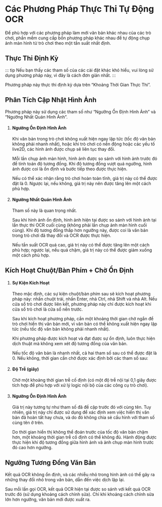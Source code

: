 # Các Phương Pháp Thực Thi Tự Động OCR

Để phù hợp với các phương pháp làm mới văn bản khác nhau của các trò chơi, phần mềm cung cấp bốn phương pháp khác nhau để tự động chụp ảnh màn hình từ trò chơi theo một tần suất nhất định.

## Thực Thi Định Kỳ

::: tip
Nếu bạn thấy các tham số của các cài đặt khác khó hiểu, vui lòng sử dụng phương pháp này, vì đây là cách đơn giản nhất.
:::

Phương pháp này thực thi định kỳ dựa trên “Khoảng Thời Gian Thực Thi”.

## Phân Tích Cập Nhật Hình Ảnh

Phương pháp này sử dụng các tham số như “Ngưỡng Ổn Định Hình Ảnh” và “Ngưỡng Nhất Quán Hình Ảnh”.

1. #### Ngưỡng Ổn Định Hình Ảnh

    Khi văn bản trong trò chơi không xuất hiện ngay lập tức (tốc độ văn bản không phải nhanh nhất), hoặc khi trò chơi có nền động hoặc các yếu tố live2D, các hình ảnh được chụp sẽ liên tục thay đổi.

    Mỗi lần chụp ảnh màn hình, hình ảnh được so sánh với hình ảnh trước đó để tính toán độ tương đồng. Khi độ tương đồng vượt quá ngưỡng, hình ảnh được coi là ổn định và bước tiếp theo được thực hiện.

    Nếu có thể xác nhận rằng trò chơi hoàn toàn tĩnh, giá trị này có thể được đặt là 0. Ngược lại, nếu không, giá trị này nên được tăng lên một cách phù hợp.

1. #### Ngưỡng Nhất Quán Hình Ảnh

    Tham số này là quan trọng nhất.

    Sau khi hình ảnh ổn định, hình ảnh hiện tại được so sánh với hình ảnh tại lần thực thi OCR cuối cùng (không phải lần chụp ảnh màn hình cuối cùng). Khi độ tương đồng thấp hơn ngưỡng này, được coi là văn bản trong trò chơi đã thay đổi và OCR được thực hiện.

    Nếu tần suất OCR quá cao, giá trị này có thể được tăng lên một cách phù hợp; ngược lại, nếu quá chậm, giá trị này có thể được giảm xuống một cách phù hợp.

## Kích Hoạt Chuột/Bàn Phím + Chờ Ổn Định

1. #### Sự Kiện Kích Hoạt

    Theo mặc định, các sự kiện chuột/bàn phím sau sẽ kích hoạt phương pháp này: nhấn chuột trái, nhấn Enter, nhả Ctrl, nhả Shift và nhả Alt. Nếu cửa sổ trò chơi được liên kết, phương pháp này chỉ được kích hoạt khi cửa sổ trò chơi là cửa sổ nền trước.

    Sau khi kích hoạt phương pháp, cần một khoảng thời gian chờ ngắn để trò chơi hiển thị văn bản mới, vì văn bản có thể không xuất hiện ngay lập tức (nếu tốc độ văn bản không phải nhanh nhất).

    Khi phương pháp được kích hoạt và đạt được sự ổn định, luôn thực hiện dịch thuật mà không xem xét độ tương đồng của văn bản.

    Nếu tốc độ văn bản là nhanh nhất, cả hai tham số sau có thể được đặt là 0. Nếu không, thời gian cần chờ được xác định bởi các tham số sau:

1. #### Độ Trễ (giây)

    Chờ một khoảng thời gian trễ cố định (có một độ trễ nội tại 0,1 giây được tích hợp để phù hợp với xử lý logic nội bộ của các công cụ trò chơi).

1. #### Ngưỡng Ổn Định Hình Ảnh

    Giá trị này tương tự như tham số đã đề cập trước đó với cùng tên. Tuy nhiên, giá trị này chỉ được sử dụng để xác định xem việc hiển thị văn bản đã hoàn tất hay chưa, và do đó không chia sẻ cấu hình với tham số cùng tên ở trên.

    Do thời gian hiển thị không thể đoán trước của tốc độ văn bản chậm hơn, một khoảng thời gian trễ cố định có thể không đủ. Hành động được thực hiện khi độ tương đồng giữa hình ảnh và ảnh chụp màn hình trước đó cao hơn ngưỡng.

## Ngưỡng Tương Đồng Văn Bản

Kết quả OCR không ổn định, và các nhiễu nhỏ trong hình ảnh có thể gây ra những thay đổi nhỏ trong văn bản, dẫn đến việc dịch lặp lại.

Sau mỗi lần gọi OCR, kết quả OCR hiện tại được so sánh với kết quả OCR trước đó (sử dụng khoảng cách chỉnh sửa). Chỉ khi khoảng cách chỉnh sửa lớn hơn ngưỡng, văn bản mới được xuất ra.
